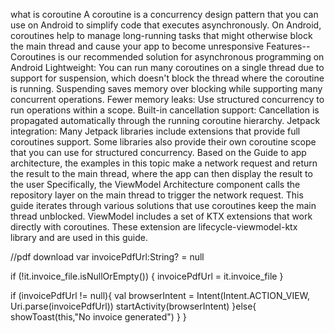 what is coroutine
A coroutine is a concurrency design pattern that you can use on Android to simplify code that executes asynchronously.
On Android, coroutines help to manage long-running tasks that might otherwise block the main thread and cause your app to become unresponsive
Features--
Coroutines is our recommended solution for asynchronous programming on Android
Lightweight: You can run many coroutines on a single thread due to support for suspension, which doesn't block the thread where the coroutine is running. Suspending saves memory over blocking while supporting many concurrent operations.
Fewer memory leaks: Use structured concurrency to run operations within a scope.
Built-in cancellation support: Cancellation is propagated automatically through the running coroutine hierarchy.
Jetpack integration: Many Jetpack libraries include extensions that provide full coroutines support. Some libraries also provide their own coroutine scope that you can use for structured concurrency.
Based on the Guide to app architecture, the examples in this topic make a network request and return the result to the main thread, where the app can then display the result to the user
Specifically, the ViewModel Architecture component calls the repository layer on the main thread to trigger the network request. This guide iterates through various solutions that use coroutines keep the main thread unblocked.
ViewModel includes a set of KTX extensions that work directly with coroutines. These extension are lifecycle-viewmodel-ktx library and are used in this guide.

//pdf download
var invoicePdfUrl:String? = null

 if (!it.invoice_file.isNullOrEmpty()) {
                    invoicePdfUrl = it.invoice_file
                }

  if (invoicePdfUrl != null){
                    val browserIntent = Intent(Intent.ACTION_VIEW, Uri.parse(invoicePdfUrl))
                    startActivity(browserIntent)
                }else{
                    showToast(this,"No invoice generated")
                }
            }
